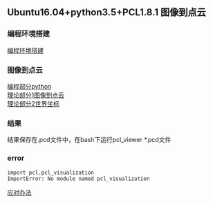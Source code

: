 ## Ubuntu16.04+python3.5+PCL1.8.1 图像到点云
### 编程环境搭建
[编程环境搭建](https://medium.com/@ss4365gg/%E6%88%90%E5%8A%9F%E5%9C%A8ubuntu-16-04%E7%92%B0%E5%A2%83%E4%B8%AD%E5%AE%89%E8%A3%9D-pcl-1-8-1-python-pcl-a016b711bc4)<br>
### 图像到点云
[编程部分python](https://elody-07.github.io/%E4%BB%8E%E5%9B%BE%E5%83%8F%E5%88%B0%E7%82%B9%E4%BA%91/#2-%E7%BC%96%E7%A8%8B%E9%83%A8%E5%88%86)<br>
[理论部分1图像到点云](http://www.cnblogs.com/gaoxiang12/p/4652478.html)<br>
[理论部分2世界坐标](https://blog.csdn.net/chentravelling/article/details/53558096)
### 结果
结果保存在.pcd文件中，在bash下运行pcl_viewer \*.pcd文件
### error
```
import pcl.pcl_visualization
ImportError: No module named pcl_visualization
```
[应对办法](https://github.com/strawlab/python-pcl/issues/127#issuecomment-379522531)
